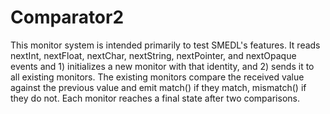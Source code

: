 Comparator2
===========

This monitor system is intended primarily to test SMEDL's features. It reads
nextInt, nextFloat, nextChar, nextString, nextPointer, and nextOpaque events
and 1) initializes a new monitor with that identity, and 2) sends it to all
existing monitors. The existing monitors compare the received value against the
previous value and emit match() if they match, mismatch() if they do not. Each
monitor reaches a final state after two comparisons.
